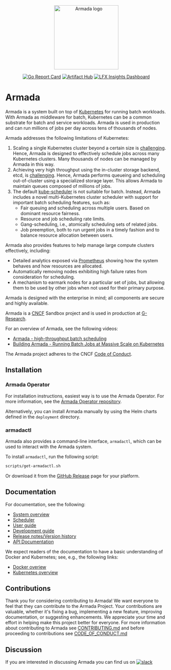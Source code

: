 <div align="center">
 <img src="./logo.svg" alt="Armada logo" width="200"/>
 <p>
  <a href="https://goreportcard.com/report/github.com/armadaproject/armada"><img src="https://goreportcard.com/badge/github.com/armadaproject/armada" alt="Go Report Card"></a>
  <a href="https://artifacthub.io/packages/helm/gresearch/armada" title="Go to Artifact Hub"><img src="https://img.shields.io/endpoint?url=https://artifacthub.io/badge/repository/armada" alt="Artifact Hub"></a>        
  <a href="https://insights.lfx.linuxfoundation.org/foundation/cncf/overview?project=armada" title="Click to view project insights and health checks"><img src="https://img.shields.io/badge/LFX%20Insights-0094FF" alt="LFX Insights Dashboard"></a>
 </p>
</div>

# Armada

Armada is a system built on top of [Kubernetes](https://kubernetes.io/docs/concepts/overview/) for running batch workloads. With Armada as middleware for batch, Kubernetes can be a common substrate for batch and service workloads.  Armada is used in production and can run millions of jobs per day across tens of thousands of nodes. 

Armada addresses the following limitations of Kubernetes:

1. Scaling a single Kubernetes cluster beyond a certain size is [challenging](https://openai.com/blog/scaling-kubernetes-to-7500-nodes/). Hence, Armada is designed to effectively schedule jobs across many Kubernetes clusters. Many thousands of nodes can be managed by Armada in this way.
2. Achieving very high throughput using the in-cluster storage backend, etcd, is [challenging](https://etcd.io/docs/v3.5/op-guide/performance/). Hence, Armada performs queueing and scheduling out-of-cluster using a specialized storage layer. This allows Armada to maintain queues composed of millions of jobs.
3. The default [kube-scheduler](https://kubernetes.io/docs/reference/command-line-tools-reference/kube-scheduler/) is not suitable for batch. Instead, Armada includes a novel multi-Kubernetes cluster scheduler with support for important batch scheduling features, such as:
   * Fair queuing and scheduling across multiple users. Based on dominant resource fairness.
   * Resource and job scheduling rate limits.
   * Gang-scheduling, i.e., atomically scheduling sets of related jobs.
   * Job preemption, both to run urgent jobs in a timely fashion and to balance resource allocation between users.

Armada also provides features to help manage large compute clusters effectively, including:

* Detailed analytics exposed via [Prometheus](https://prometheus.io/) showing how the system behaves and how resources are allocated.
* Automatically removing nodes exhibiting high failure rates from consideration for scheduling.
* A mechanism to earmark nodes for a particular set of jobs, but allowing them to be used by other jobs when not used for their primary purpose.

Armada is designed with the enterprise in mind; all components are secure and highly available.

Armada is a [CNCF](https://www.cncf.io/) Sandbox project and is used in production at [G-Research](https://www.gresearch.co.uk/).

For an overview of Armada, see the following videos:

- [Armada - high-throughput batch scheduling](https://www.youtube.com/watch?v=FT8pXYciD9A)
- [Building Armada - Running Batch Jobs at Massive Scale on Kubernetes](https://www.youtube.com/watch?v=B3WPxw3OUl4)

The Armada project adheres to the CNCF [Code of Conduct](https://github.com/cncf/foundation/blob/master/code-of-conduct.md).

## Installation

### Armada Operator

For installation instructions, easiest way is to use the Armada Operator.
For more information, see the [Armada Operator repository](https://github.com/armadaproject/armada-operator).

Alternatively, you can install Armada manually by using the Helm charts defined in the `deployment` directory.

### armadactl

Armada also provides a command-line interface, `armadactl`, which can be used to interact with the Armada system.

To install `armadactl`, run the following script:
```bash
scripts/get-armadactl.sh
```

Or download it from the [GitHub Release](https://github.com/armadaproject/armada/releases/latest) page for your platform.

## Documentation

For documentation, see the following:

- [System overview](./docs/system_overview.md)
- [Scheduler](./docs/scheduler.md)
- [User guide](./docs/user.md)
- [Development guide](./docs/developer.md)
- [Release notes/Version history](https://github.com/armadaproject/armada/releases)
- [API Documentation](./docs/developer/api.md)

We expect readers of the documentation to have a basic understanding of Docker and Kubernetes; see, e.g., the following links:
- [Docker overiew](https://docs.docker.com/get-started/overview/)
- [Kubernetes overview](https://kubernetes.io/docs/concepts/overview/)

## Contributions

Thank you for considering contributing to Armada!
We want everyone to feel that they can contribute to the Armada Project.
Your contributions are valuable, whether it's fixing a bug, implementing a new feature, improving documentation, or suggesting enhancements.
We appreciate your time and effort in helping make this project better for everyone.
For more information about contributing to Armada see [CONTRIBUTING.md](https://github.com/armadaproject/armada/blob/master/CONTRIBUTING.md) and before proceeding to contributions see [CODE_OF_CONDUCT.md](CODE_OF_CONDUCT.md)

## Discussion

If you are interested in discussing Armada you can find us on  [![slack](https://img.shields.io/badge/slack-armada-brightgreen.svg?logo=slack)](https://cloud-native.slack.com/?redir=%2Farchives%2FC03T9CBCEMC)
